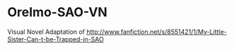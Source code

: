 OreImo-SAO-VN
=============

Visual Novel Adaptation of http://www.fanfiction.net/s/8551421/1/My-Little-Sister-Can-t-be-Trapped-in-SAO 
